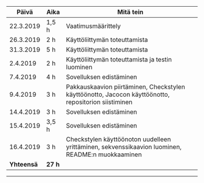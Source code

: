  Päivä |     Aika  |  Mitä tein |
 -------|-----------|----------------
 22.3.2019 |  1,5 h  | Vaatimusmäärittely
 26.3.2019 | 2 h     |  Käyttöliittymän toteuttamista
 31.3.2019 | 5 h     | Käyttöliittymän toteuttamista
 2.4.2019  | 2 h     | Käyttöliittymän toteuttamista ja testin luominen
 7.4.2019  | 4 h     | Sovelluksen edistäminen
 9.4.2019  | 3 h     | Pakkauskaavion piirtäminen, Checkstylen käyttöönotto, Jacocon käyttöönotto, repositorion siistiminen
 14.4.2019 | 3 h     | Sovelluksen edistäminen
 15.4.2019 | 3,5 h   | Sovelluksen edistäminen
 16.4.2019 | 3 h     | Checkstylen käyttöönoton uudelleen yrittäminen, sekvenssikaavion luominen, README:n muokkaaminen
 **Yhteensä** | **27 h** |
 -----------------------------------
